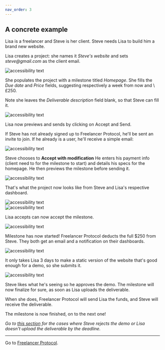 ```yaml
---
nav_order: 3
---
```


## A concrete example

Lisa is a freelancer and Steve is her client. Steve needs Lisa to build him a brand new website.

<!-- Neither want to go through a platform that will charge expensive fees, so Lisa signs up to [Freelancer Protocol](https://www.freelancerprotocol.com/) as a freelancer.

 <div class ="example-image small">
  <img src="/images/freelancerSignUp.png" alt="accessibility text" >
</div> -->

Lisa creates a project: she names it _Steve's website_ and sets _steve@gmail.com_ as the client email.

 <div class ="example-image small">
  <img src="/images/NewProject.png" alt="accessibility text" >
</div>

 <!-- <div class ="example-image medium">
  <img src="/images/ProjectCategory.png" alt="accessibility text" >
</div> -->

She populates the project with a milestone titled _Homepage_. She fills the _Due date_ and _Price_ fields, suggesting respectively a week from now and \£250.

Note she leaves the _Deliverable description_ field blank, so that Steve can fill it.

 <div class ="example-image big">
  <img src="/images/LisasDraft.png" alt="accessibility text" >
</div>

<p class="with button">
Lisa now previews and sends by clicking on <span class="button blue-gradient" style="width: 140px"> Accept and Send</span>.</p>

If Steve has not already signed up to Freelancer Protocol, he'll be sent an invite to join. If he already is a user, he'll receive a simple email:

 <div class ="example-image medium">
  <img src="/images/StevesEmail.png" alt="accessibility text" >
</div>

Steve chooses to **Accept with modification**
He enters his payment info (client need to for the milestone to start) and details his specs for the homepage.
He then previews the milestone before sending it.

 <div class ="example-image medium-big">
  <img src="/images/StevesPreview.png" alt="accessibility text" >
</div>

That's what the project now looks like from Steve and Lisa's respective dashboard.

 <div class ="two-cards">
    <div class ="example-image tiny-small">
    <img src="/images/StevesCard.png" alt="accessibility text" >
    </div>
    <div class ="example-image tiny-small">
    <img src="/images/LisasCard1.png" alt="accessibility text" >
    </div>
</div>

Lisa accepts can now accept the milestone.

 <div class ="example-image big">
  <img src="/images/LisasApproval.png" alt="accessibility text" >
</div>

Milestone has now started! Freelancer Protocol deducts the full \$250 from Steve.
They both get an email and a notification on their dashboards.

 <div class ="example-image small">
  <img src="/images/LisasNotifications.png" alt="accessibility text" >
</div>

<!-- All the above may sound super long but it reality the whole should take Steve and Lisa about 5 minutes each. -->

It only takes Lisa 3 days to make a static version of the website that's good enough for a demo, so she submits it.

 <div class ="example-image small">
  <img src="/images/DemoUpload.png" alt="accessibility text" >
</div>

Steve likes what he's seeing so he approves the demo. The milestone will now finalize for sure, as soon as Lisa uploads the deliverable.

When she does, Freelancer Protocol will send Lisa the funds, and Steve will receive the deliverable.

 <!-- <div class ="example-image tiny">
  <img src="/images/Download.png" alt="accessibility text" >
</div> -->

The milestone is now finished, on to the next one!

_Go to [this section](https://docs.freelancerprotocol.com/how.html#if-things-go-south) for the cases where Steve rejects the demo or Lisa doesn't upload the deliverable by the deadline._

---

Go to [Freelancer Protocol](https://www.freelancerprotocol.com/).
